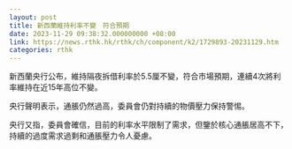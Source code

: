 ```yaml
---
layout: post
title: 新西蘭維持利率不變　符合預期
date: 2023-11-29 09:38:32.000000000 +08:00
link: https://news.rthk.hk/rthk/ch/component/k2/1729893-20231129.htm
categories: rthk
---
```


新西蘭央行公布，維持隔夜拆借利率於5.5厘不變，符合市場預期，連續4次將利率維持在近15年高位不變。

央行聲明表示，通脹仍然過高，委員會仍對持續的物價壓力保持警惕。

央行又指，委員會確信，目前的利率水平限制了需求，但鑒於核心通脹居高不下，持續的過度需求過剩和通脹壓力令人憂慮。
